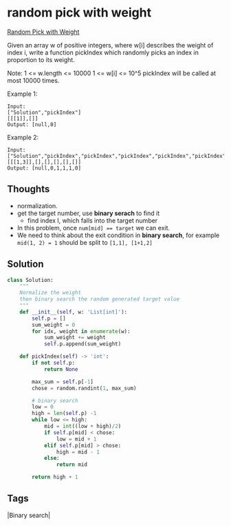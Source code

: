 #  random pick with weight

[Random Pick with Weight](https://leetcode.com/problems/random-pick-with-weight)

Given an array w of positive integers, where w\[i\] describes the weight of index i, write a function pickIndex which randomly picks an index in proportion to its weight.

Note: 1 &lt;= w.length &lt;= 10000 1 &lt;= w\[i\] &lt;= 10^5 pickIndex will be called at most 10000 times.

Example 1:

```text
Input: 
["Solution","pickIndex"]
[[[1]],[]]
Output: [null,0]
```

Example 2:

```text
Input: 
["Solution","pickIndex","pickIndex","pickIndex","pickIndex","pickIndex"]
[[[1,3]],[],[],[],[],[]]
Output: [null,0,1,1,1,0]
```

## Thoughts

* normalization.
* get the target number, use **binary serach** to find it
  * find index I, which falls into the target number 
* In this problem, once `num[mid] == target` we can exit. 
* We need to think about the exit condition in **binary search**, for example `mid(1, 2) = 1` should be split to `[1,1], [1+1,2]`

## Solution

```python
class Solution:
    """
    Normalize the weight
    then binary search the random generated target value 
    """
    def __init__(self, w: 'List[int]'):
        self.p = []
        sum_weight = 0
        for idx, weight in enumerate(w):
            sum_weight += weight
            self.p.append(sum_weight)

    def pickIndex(self) -> 'int':
        if not self.p:
            return None

        max_sum = self.p[-1]
        chose = random.randint(1, max_sum)

        # binary search
        low = 0
        high = len(self.p) -1
        while low <= high:
            mid = int((low + high)/2)
            if self.p[mid] < chose:
                low = mid + 1
            elif self.p[mid] > chose:
                high = mid - 1
            else:
                return mid

        return high + 1
```

## Tags

\|Binary search\|

